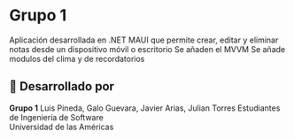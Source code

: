 ﻿# Grupo 1 
Aplicación desarrollada en .NET MAUI que permite crear, editar y eliminar notas desde un dispositivo móvil o escritorio
Se añaden el MVVM
Se añade modulos del clima y de recordatorios

## 👤 Desarrollado por

**Grupo 1**
Luis Pineda, Galo Guevara, Javier Arias, Julian Torres
Estudiantes de Ingeniería de Software  
Universidad de las Américas